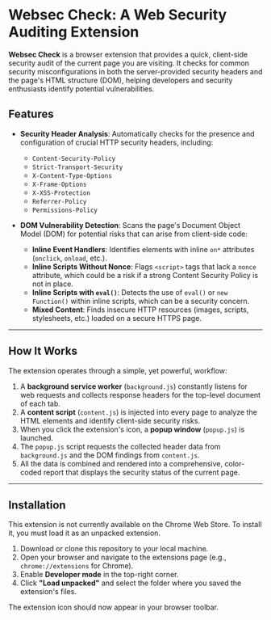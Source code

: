 # Websec Check: A Web Security Auditing Extension

**Websec Check** is a browser extension that provides a quick, client-side security audit of the current page you are visiting. It checks for common security misconfigurations in both the server-provided security headers and the page's HTML structure (DOM), helping developers and security enthusiasts identify potential vulnerabilities.



## Features

* **Security Header Analysis**: Automatically checks for the presence and configuration of crucial HTTP security headers, including:
    * `Content-Security-Policy`
    * `Strict-Transport-Security`
    * `X-Content-Type-Options`
    * `X-Frame-Options`
    * `X-XSS-Protection`
    * `Referrer-Policy`
    * `Permissions-Policy`

* **DOM Vulnerability Detection**: Scans the page's Document Object Model (DOM) for potential risks that can arise from client-side code:
    * **Inline Event Handlers**: Identifies elements with inline `on*` attributes (`onclick`, `onload`, etc.).
    * **Inline Scripts Without Nonce**: Flags `<script>` tags that lack a `nonce` attribute, which could be a risk if a strong Content Security Policy is not in place.
    * **Inline Scripts with `eval()`**: Detects the use of `eval()` or `new Function()` within inline scripts, which can be a security concern.
    * **Mixed Content**: Finds insecure HTTP resources (images, scripts, stylesheets, etc.) loaded on a secure HTTPS page.

***

## How It Works

The extension operates through a simple, yet powerful, workflow:

1.  A **background service worker** (`background.js`) constantly listens for web requests and collects response headers for the top-level document of each tab.
2.  A **content script** (`content.js`) is injected into every page to analyze the HTML elements and identify client-side security risks.
3.  When you click the extension's icon, a **popup window** (`popup.js`) is launched.
4.  The `popup.js` script requests the collected header data from `background.js` and the DOM findings from `content.js`.
5.  All the data is combined and rendered into a comprehensive, color-coded report that displays the security status of the current page.

***

## Installation

This extension is not currently available on the Chrome Web Store. To install it, you must load it as an unpacked extension.

1.  Download or clone this repository to your local machine.
2.  Open your browser and navigate to the extensions page (e.g., `chrome://extensions` for Chrome).
3.  Enable **Developer mode** in the top-right corner.
4.  Click **"Load unpacked"** and select the folder where you saved the extension's files.

The extension icon should now appear in your browser toolbar.